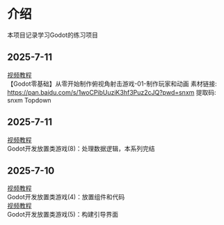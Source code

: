 # 介绍
本项目记录学习Godot的练习项目
## 2025-7-11
[视频教程](https://www.bilibili.com/video/BV1uXLRz8EWk/?spm_id_from=333.1387.favlist.content.click&vd_source=cec4af787ac4b582aa4bae17ac26d596)  
【Godot零基础】从零开始制作俯视角射击游戏-01-制作玩家和动画
素材链接: https://pan.baidu.com/s/1woCPibUuziK3hf3Puz2cJQ?pwd=snxm 提取码: snxm
Topdown
## 2025-7-11
[视频教程](https://www.bilibili.com/video/BV1AEmyYxENB?spm_id_from=333.788.player.switch&vd_source=cec4af787ac4b582aa4bae17ac26d596)  
Godot开发放置类游戏(8)：处理数据逻辑，本系列完结
## 2025-7-10
[视频教程](https://www.bilibili.com/video/BV19vmgY1Evy?spm_id_from=333.788.videopod.sections&vd_source=cec4af787ac4b582aa4bae17ac26d596)  
Godot开发放置类游戏(4)：放置组件和代码  
[视频教程](https://www.bilibili.com/video/BV1VyS4YaEYm?spm_id_from=333.788.player.switch&vd_source=cec4af787ac4b582aa4bae17ac26d596)  
Godot开发放置类游戏(5)：构建引导界面
